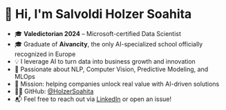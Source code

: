 <!---- 👋 Hi, I’m @HolzerSoahita
- 👀 I’m interested in Data Science
- 🌱 I’m currently learning Machine learning
- 💞️ I’m looking to collaborate on Machine learning
- 📫 How to reach me, just send me an email to holzersoahita@gmail.com
--->


# 👋 Hi, I'm Salvoldi Holzer Soahita

- 🎓 **Valedictorian 2024** – Microsoft-certified Data Scientist  
- 🎓 Graduate of **Aivancity**, the only AI-specialized school officially recognized in Europe  
- 💡 I leverage AI to turn data into business growth and innovation  
- 🧠 Passionate about NLP, Computer Vision, Predictive Modeling, and MLOps  
- 🚀 Mission: helping companies unlock real value with AI-driven solutions  
- 🧑‍💻 GitHub: [@HolzerSoahita](https://github.com/HolzerSoahita)  
- 📬 Feel free to reach out via [LinkedIn](https://www.linkedin.com/in/salvoldi-holzer-soahita-919a181b8) or open an issue!



<!---
HolzerSoahita/HolzerSoahita is a ✨ special ✨ repository because its `README.md` (this file) appears on your GitHub profile.
You can click the Preview link to take a look at your changes.
--->
